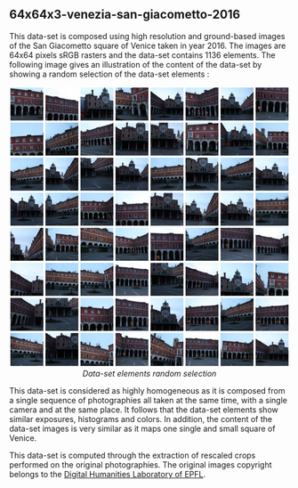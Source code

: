 ## 64x64x3-venezia-san-giacometto-2016

This data-set is composed using high resolution and ground-based images of the San Giacometto square of Venice taken in year 2016. The images are 64x64 pixels sRGB rasters and the data-set contains 1136 elements. The following image gives an illustration of the content of the data-set by showing a random selection of the data-set elements :

<p align="center">
    <img src="https://github.com/nils-hamel/turing-project/blob/master/doc/dataset/64x64x3-venezia-san-giacometto-2016.jpg?raw=true" width="512">
    <br />
    <i>Data-set elements random selection</i>
</p>

This data-set is considered as highly homogeneous as it is composed from a single sequence of photographies all taken at the same time, with a single camera and at the same place. It follows that the data-set elements show similar exposures, histograms and colors. In addition, the content of the data-set images is very similar as it maps one single and small square of Venice.

This data-set is computed through the extraction of rescaled crops performed on the original photographies. The original images copyright belongs to the [Digital Humanities Laboratory of EPFL](https://dhlab.epfl.ch/).
